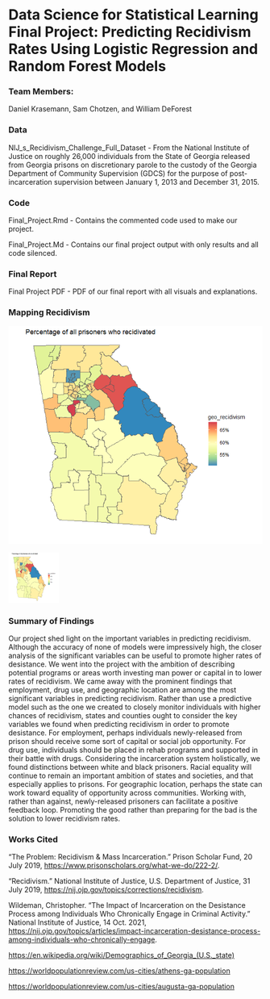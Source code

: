 # Data Science for Statistical Learning Final Project: **Predicting Recidivism Rates Using Logistic Regression and Random Forest Models**

### **Team Members:**

Daniel Krasemann, Sam Chotzen, and William DeForest

### **Data**

NIJ_s_Recidivism_Challenge_Full_Dataset - From the National Institute of Justice on roughly 26,000 individuals from the State of Georgia released from Georgia prisons on discretionary parole to the custody of the Georgia Department of Community Supervision (GDCS) for the purpose of post-incarceration supervision between January 1, 2013 and December 31, 2015.

### **Code**

Final_Project.Rmd - Contains the commented code used to make our project. 

Final_Project.Md - Contains our final project output with only results and all code silenced.

### **Final Report**

Final Project PDF - PDF of our final report with all visuals and explanations.

### **Mapping Recidivism**

![Percentage of All Prisoners Who Recidivated](/unnamed-chunk-24-1.png)

<img src="/unnamed-chunk-24-1.png" width="100" height="100">

### **Summary of Findings**

Our project shed light on the important variables in predicting recidivism. Although the accuracy of none of models were impressively high, the closer analysis of the significant variables can be useful to promote higher rates of desistance. We went into the project with the ambition of describing potential programs or areas worth investing man power or capital in to lower rates of recidivism. We came away with the prominent findings that employment, drug use, and geographic location are among the most significant variables in predicting recidivism. Rather than use a predictive model such as the one we created to closely monitor individuals with higher chances of recidivism, states and counties ought to consider the key variables we found when predicting recidivism in order to promote desistance. For employment, perhaps individuals newly-released from prison should receive some sort of capital or social job opportunity. For drug use, individuals should be placed in rehab programs and supported in their battle with drugs. Considering the incarceration system holistically, we found distinctions between white and black prisoners. Racial equality will continue to remain an important ambition of states and societies, and that especially applies to prisons. For geographic location, perhaps the state can work toward equality of opportunity across communities. Working with, rather than against, newly-released prisoners can facilitate a positive feedback loop. Promoting the good rather than preparing for the bad is the solution to lower recidivism rates.

### **Works Cited**

“The Problem: Recidivism & Mass Incarceration.” Prison Scholar Fund, 20 July 2019, https://www.prisonscholars.org/what-we-do/222-2/.

“Recidivism.” National Institute of Justice, U.S. Department of Justice, 31 July 2019, https://nij.ojp.gov/topics/corrections/recidivism.

Wildeman, Christopher. “The Impact of Incarceration on the Desistance Process among Individuals Who Chronically Engage in Criminal Activity.” National Institute of Justice, 14 Oct. 2021, https://nij.ojp.gov/topics/articles/impact-incarceration-desistance-process-among-individuals-who-chronically-engage. 

https://en.wikipedia.org/wiki/Demographics_of_Georgia_(U.S._state)

https://worldpopulationreview.com/us-cities/athens-ga-population

https://worldpopulationreview.com/us-cities/augusta-ga-population

